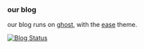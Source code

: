 ### our blog
our blog runs on [ghost](https://ghost.org), with the [ease](https://ghost.org/marketplace/) theme.

[![Blog Status](https://img.shields.io/website?down_color=red&down_message=offline&style=for-the-badge&up_color=green&up_message=live&url=http%3A%2F%2Fblog.bootstrap.surf%2F)](https://blog.bootstrap.surf)
